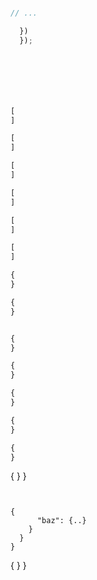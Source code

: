 












```
```




```js
// ...

  })
  });


```





```js
```







```js
```












```js
```




```js
```



```js
```



```js
```
















```js
[
]
```





```js
[
]

[
]

[
]

[
]

[
]
```






```js
{
}
```






```js
{
}
```







```js

```






```js
{
}

{
}

{
}

{
}

{
}
```






{
  }
}
```


{
      "baz": {..}
    }
  }
}
```


{
  }
}
```







































